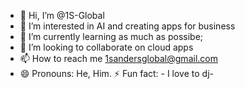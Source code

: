 - 👋 Hi, I’m @1S-Global
- 👀 I’m interested in AI and creating apps for business
- 🌱 I’m currently learning as much as possibe;
- 💞️ I’m looking to collaborate on cloud apps
- 📫 How to reach me 1sandersglobal@gmail.com
- 😄 Pronouns: He, Him.
⚡ Fun fact: - I love to dj-


<!---
1S-Global/1S-Global is a ✨ special ✨ repository because its `README.md` (this file) appears on your GitHub profile.
You can click the Preview link to take a look at your changes.
--->
